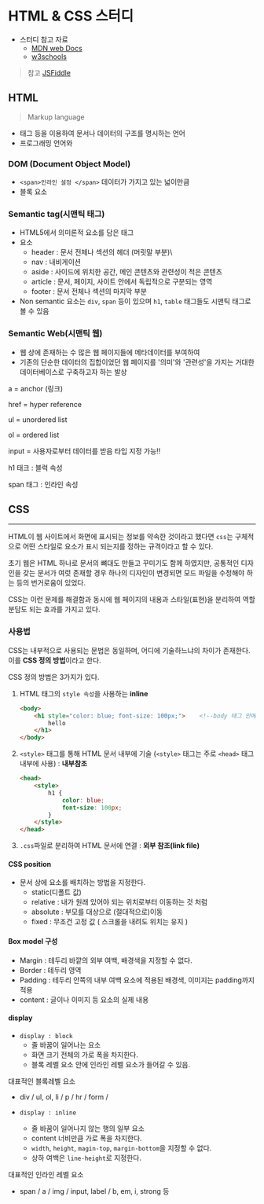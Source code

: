 # HTML & CSS 스터디

* 스터디 참고 자료
  * [MDN web Docs](https://developer.mozilla.org/ko/)
  * [w3schools](https://www.w3schools.com/)

> 참고 [JSFiddle](https://jsfiddle.net/)

## HTML

> Markup language

* 태그 등을 이용하여 문서나 데이터의 구조를 명시하는 언어
* 프로그래밍 언어와



### DOM (Document Object Model)

* `<span>인라인 설정 </span>` 데이터가 가지고 있는 넓이만큼
* 블록 요소



### Semantic tag(시맨틱 태그)

* HTML5에서 의미론적 요소를 담은 태그
* 요소
  * header : 문서 전체나 섹션의 헤더 (머릿말 부분)\
  * nav : 내비게이션
  * aside : 사이드에 위치한 공간, 메인 콘텐츠와 관련성이 적은 콘텐츠
  * article : 문서, 페이지, 사이트 안에서 독립적으로 구분되는 영역
  * footer : 문서 전체나 섹션의 마지막 부분
* Non semantic 요소는 `div`, `span` 등이 있으며 `h1`, `table` 태그들도 시맨틱 태그로 볼 수 있음

### Semantic Web(시맨틱 웹)

* 웹 상에 존재하는 수 많은 웹 페이지들에 메타데이터를 부여하여
* 기존의 단순한 데이터의 집합이었던 웹 페이지를 '의미'와 '관련성'을 가지는 거대한 데이터베이스로 구축하고자 하는 발상





a = anchor (링크)

href = hyper reference

ul = unordered list

ol = ordered list

input =  사용자로부터 데이터를 받음 타입 지정 가능!!



h1 태크 : 블럭 속성 

span 태그 : 인라인 속성







## CSS

----

HTML이 웹 사이트에서 화면에 표시되는 정보를 약속한 것이라고 했다면 `css`는 구체적으로 어떤 스타일로 요소가 표시 되는지를 정하는 규격이라고 할 수 있다.

초기 웹은 HTML 하나로 문서의 뼈대도 만들고 꾸미기도 함께 하였지만, 공통적인 디자인을 갖는 문서가 여럿 존재할 경우 하나의 디자인이 변경되면 모드 파일을 수정해야 하는 등의 번거로움이 있었다.

CSS는 이런 문제를 해결함과 동시에 웹 페이지의 내용과 스타일(표현)을 분리하여 역할 분담도 되는 효과를 가지고 있다.



### 사용법

CSS는 내부적으로 사용되는 문법은 동일하며, 어디에 기술하느냐의 차이가 존재한다. 이를 **CSS 정의 방법**이라고 한다.

CSS 정의 방법은 3가지가 있다.

1. HTML 태그의 `style 속성`을 사용하는 **inline**

   ```html
   <body>
       <h1 style="color: blue; font-size: 100px;">    <!--body 태그 안에 style 요소-->
           hello
       </h1>
   </body>
   ```

   

2. `<style>` 태그를 통해 HTML 문서 내부에 기술 (`<style>` 태그는 주로 `<head>` 태그 내부에 사용) : **내부참조**

   ```html
   <head>
       <style>
           h1 {
               color: blue;
               font-size: 100px;
           }
       </style>
   </head>
   ```

3. `.css`파일로 분리하여 HTML 문서에 연결 : **외부 참조(link file)**





#### CSS position

* 문서 상에 요소를 배치하는 방법을 지정한다.
  * static(디폴트 값)
  * relative : 내가 원래 있어야 되는 위치로부터 이동하는 것 처럼
  * absolute : 부모를 대상으로 (절대적으로)이동
  * fixed : 무조건 고정 값 ( 스크롤을 내려도 위치는 유지 )





#### Box model 구성

* Margin : 테두리 바깥의 외부 여백,  배경색을 지정할 수 없다.
* Border : 테두리 영역
* Padding : 테두리 안쪽의 내부 여백 요소에 적용된 배경색, 이미지는 padding까지 적용
* content : 글이나 이미지 등 요소의 실제 내용



#### display

* `display : block`
  * 줄 바꿈이 일어나는 요소
  * 화면 크기 전체의 가로 폭을 차지한다.
  * 블록 레벨 요소 안에 인라인 레벨 요소가 들어갈 수 있음.

대표적인 블록레벨 요소

* div  /  ul, ol, li  / p  /  hr  /  form  /



* `display : inline`
  * 줄 바꿈이 일어나지 않는 행의 일부 요소
  * content 너비만큼 가로 폭을 차지한다.
  * `width`, `height`, `magin-top`, `margin-bottom`을 지정할 수 없다.
  * 상하 여백은 `line-height`로 지정한다.

대표적인 인라인 레벨 요소

* span  /  a  /  img  /  input,  label  /  b,  em,  i,  strong 등